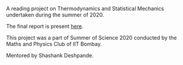 A reading project on Thermodynamics and Statistical Mechanics undertaken during the summer of 2020. 

The final report is present [here](https://github.com/nnicobar/Entropy/blob/main/Entropy.pdf).

This project was a part of Summer of Science 2020 conducted by the Maths and Physics Club of IIT Bombay.

Mentored by Shashank Deshpande.
